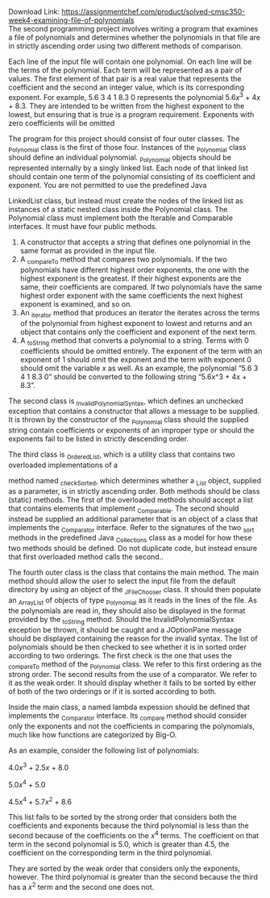 Download Link: https://assignmentchef.com/product/solved-cmsc350-week4-examining-file-of-polynomials
<br>
The second programming project involves writing a program that examines a file of polynomials and determines whether the polynomials in that file are in strictly ascending order using two different methods of comparison.

Each line of the input file will contain one polynomial. On each line will be the terms of the polynomial. Each term will be represented as a pair of values. The first element of that pair is a real value that represents the coefficient and the second an integer value, which is its corresponding exponent. For example, 5.6 3 4 1 8.3 0 represents the polynomial 5.6<em>x</em><sup>3</sup> + 4<em>x</em> + 8.3. They are intended to be written from the highest exponent to the lowest, but ensuring that is true is a program requirement. Exponents with zero coefficients will be omitted

The program for this project should consist of four outer classes. The <sub>Polynomial</sub> class is the first of those four. Instances of the <sub>Polynomial</sub> class should define an individual polynomial. <sub>Polynomial</sub> objects should be represented internally by a singly linked list. Each node of that linked list should contain one term of the polynomial consisting of its coefficient and exponent. You are not permitted to use the predefined Java

LinkedList class, but instead must create the nodes of the linked list as instances of a static nested class inside the Polynomial class. The Polynomial class must implement both the Iterable and Comparable interfaces. It must have four public methods.

<ol>

 <li>A constructor that accepts a string that defines one polynomial in the same format as provided in the input file.</li>

 <li>A <sub>compareTo</sub> method that compares two polynomials. If the two polynomials have different highest order exponents, the one with the highest exponent is the greatest. If their highest exponents are the same, their coefficients are compared. If two polynomials have the same highest order exponent with the same coefficients the next highest exponent is examined, and so on.</li>

 <li>An <sub>iterator</sub> method that produces an iterator the iterates across the terms of the polynomial from highest exponent to lowest and returns and an object that contains only the coefficient and exponent of the next term.</li>

 <li>A <sub>toString</sub> method that converts a polynomial to a string. Terms with 0 coefficients should be omitted entirely. The exponent of the term with an exponent of 1 should omit the exponent and the term with exponent 0 should omit the variable <em>x</em> as well. As an example, the polynomial “5.6 3 4 1 8.3 0” should be converted to the following string “5.6x^3 + 4x + 8.3”.</li>

</ol>

The second class is <sub>InvalidPolynomialSyntax</sub>, which defines an unchecked exception that contains a constructor that allows a message to be supplied. It is thrown by the constructor of the <sub>Polynomial</sub> class should the supplied string contain coefficients or exponents of an improper type or should the exponents fail to be listed in strictly descending order.

The third class is <sub>OrderedList</sub>, which is a utility class that contains two overloaded implementations of a

method named <sub>checkSorted</sub>, which determines whether a <sub>List</sub> object, supplied as a parameter, is in strictly ascending order. Both methods should be class (static) methods. The first of the overloaded methods should accept a list that contains elements that implement <sub>Comparable</sub>. The second should instead be supplied an additional parameter that is an object of a class that implements the <sub>Comparator</sub> interface. Refer to the signatures of the two <sub>sort</sub> methods in the predefined Java <sub>Collections</sub> class as a model for how these two methods should be defined. Do not duplicate code, but instead ensure that first overloaded method calls the second..

The fourth outer class is the class that contains the main method. The main method should allow the user to select the input file from the default directory by using an object of the <sub>JFileChooser</sub> class. It should then populate an <sub>ArrayList</sub> of objects of type <sub>Polynomial</sub> as it reads in the lines of the file. As the polynomials are read in, they should also be displayed in the format provided by the <sub>toString</sub> method. Should the InvalidPolynomialSyntax exception be thrown, it should be caught and a JOptionPane message should be displayed containing the reason for the invalid syntax. The list of polynomials should be then checked to see whether it is in sorted order according to two orderings. The first check is the one that uses the <sub>compareTo</sub> method of the <sub>Polynomial</sub> class. We refer to this first ordering as the strong order. The second results from the use of a comparator. We refer to it as the weak order. It should display whether it fails to be sorted by either of both of the two orderings or if it is sorted according to both.

Inside the main class, a named lambda expession should be defined that implements the <sub>Comparator</sub> interface. Its <sub>compare</sub> method should consider only the exponents and not the coefficients in comparing the polynomials, much like how functions are categorized by Big-O.

As an example, consider the following list of polynomials:

4.0<em>x</em><sup>3</sup> + 2.5<em>x</em> + 8.0

5.0<em>x</em><sup>4</sup> + 5.0

4.5<em>x</em><sup>4</sup> + 5.7<em>x</em><sup>2</sup> + 8.6

This list fails to be sorted by the strong order that considers both the coefficients and exponents because the third polynomial is less than the second because of the coefficients on the <em>x</em><sup>4</sup> terms. The coefficient on that term in the second polynomial is 5.0, which is greater than 4.5, the coefficient on the corresponding term in the third polynomial.

They are sorted by the weak order that considers only the exponents, however. The third polynomial is greater than the second because the third has a <em>x</em><sup>2</sup> term and the second one does not.